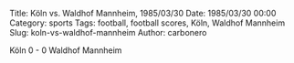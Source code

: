 Title: Köln vs. Waldhof Mannheim, 1985/03/30
Date: 1985/03/30 00:00
Category: sports
Tags: football, football scores, Köln, Waldhof Mannheim
Slug: koln-vs-waldhof-mannheim
Author: carbonero


Köln 0 - 0 Waldhof Mannheim
